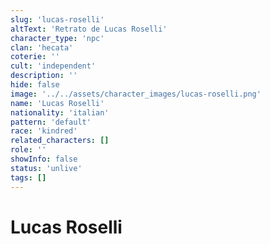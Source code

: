 ```yaml
---
slug: 'lucas-roselli'
altText: 'Retrato de Lucas Roselli'
character_type: 'npc'
clan: 'hecata'
coterie: ''
cult: 'independent'
description: ''
hide: false
image: '../../assets/character_images/lucas-roselli.png'
name: 'Lucas Roselli'
nationality: 'italian'
pattern: 'default'
race: 'kindred'
related_characters: []
role: ''
showInfo: false
status: 'unlive'
tags: []
---
```


# Lucas Roselli
